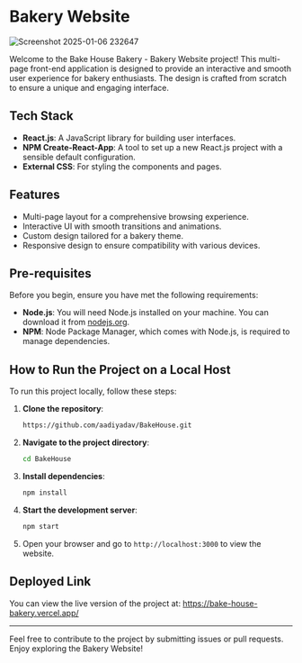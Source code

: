 # Bakery Website

![Screenshot 2025-01-06 232647](https://github.com/user-attachments/assets/3c778000-9a6e-42d8-9cfd-2fa5e354b794)

Welcome to the Bake House Bakery - Bakery Website project! This multi-page front-end application is designed to provide an interactive and smooth user experience for bakery enthusiasts. The design is crafted from scratch to ensure a unique and engaging interface.

## Tech Stack

- **React.js**: A JavaScript library for building user interfaces.
- **NPM Create-React-App**: A tool to set up a new React.js project with a sensible default configuration.
- **External CSS**: For styling the components and pages.

## Features

- Multi-page layout for a comprehensive browsing experience.
- Interactive UI with smooth transitions and animations.
- Custom design tailored for a bakery theme.
- Responsive design to ensure compatibility with various devices.

## Pre-requisites

Before you begin, ensure you have met the following requirements:

- **Node.js**: You will need Node.js installed on your machine. You can download it from [nodejs.org](https://nodejs.org/).
- **NPM**: Node Package Manager, which comes with Node.js, is required to manage dependencies.

## How to Run the Project on a Local Host

To run this project locally, follow these steps:

1. **Clone the repository**:
   ```bash
   https://github.com/aadiyadav/BakeHouse.git
   ```

2. **Navigate to the project directory**:
   ```bash
   cd BakeHouse
   ```

3. **Install dependencies**:
   ```bash
   npm install
   ```

4. **Start the development server**:
   ```bash
   npm start
   ```

5. Open your browser and go to `http://localhost:3000` to view the website.

## Deployed Link

You can view the live version of the project at: https://bake-house-bakery.vercel.app/

---

Feel free to contribute to the project by submitting issues or pull requests. Enjoy exploring the Bakery Website!
